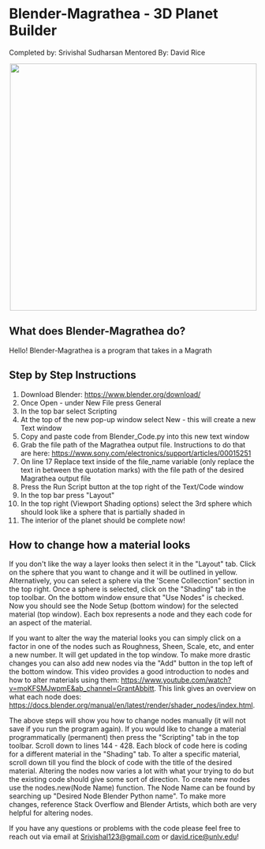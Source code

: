 # Blender-Magrathea - 3D Planet Builder
Completed by: Srivishal Sudharsan
Mentored By: David Rice
 <p align="center">
<img width = "500" src="planet443%235.png"/>
 </p>

## What does Blender-Magrathea do?

Hello! Blender-Magrathea is a program that takes in a Magrath

 

## Step by Step Instructions
1. Download Blender: https://www.blender.org/download/
2. Once Open - under New File press General
3. In the top bar select Scripting
4. At the top of the new pop-up window select New - this will create a new Text window
5. Copy and paste code from Blender_Code.py into this new text window
6. Grab the file path of the Magrathea output file. Instructions to do that are here: https://www.sony.com/electronics/support/articles/00015251
7. On line 17 Replace text inside of the file_name variable (only replace the text in between the quotation marks) with the file path of the desired Magrathea output file
8. Press the Run Script button at the top right of the Text/Code window
9. In the top bar press "Layout"
10. In the top right (Viewport Shading options) select the 3rd sphere which should look like a sphere that is partially shaded in 
11. The interior of the planet should be complete now!


## How to change how a material looks
If you don't like the way a layer looks then select it in the "Layout" tab. Click on the sphere that you want to change and it will be outlined in yellow. Alternatively, you can select a sphere via the 'Scene Collecction" section in the top right. Once a sphere is selected, click on the "Shading" tab in the top toolbar. On the bottom window ensure that "Use Nodes" is checked. Now you should see the Node Setup (bottom window) for the selected material (top window). Each box represents a node and they each code for an aspect of the material. 

If you want to alter the way the material looks you can simply click on a factor in one of the nodes such as Roughness, Sheen, Scale, etc, and enter a new number. It will get updated in the top window. To make more drastic changes you can also add new nodes via the "Add" button in the top left of the bottom window. This video provides a good introduction to nodes and how to alter materials using them: https://www.youtube.com/watch?v=moKFSMJwpmE&ab_channel=GrantAbbitt. This link gives an overview on what each node does: https://docs.blender.org/manual/en/latest/render/shader_nodes/index.html.

The above steps will show you how to change nodes manually (it will not save if you run the program again). If you would like to change a material programmatically (permanent) then press the "Scripting" tab in the top toolbar. Scroll down to lines 144 - 428. Each block of code here is coding for a different material in the "Shading" tab. To alter a specific material, scroll down till you find the block of code with the title of the desired material. Altering the nodes now varies a lot with what your trying to do but the existing code should give some sort of direction. To create new nodes use the nodes.new(Node Name) function. The Node Name can be found by searching up "Desired Node Blender Python name". To make more changes, reference Stack Overflow and Blender Artists, which both are very helpful for altering nodes.

If you have any questions or problems with the code please feel free to reach out via email at Srivishal123@gmail.com or david.rice@unlv.edu!
